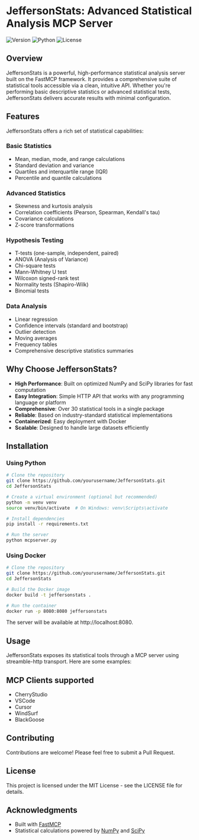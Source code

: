 # JeffersonStats: Advanced Statistical Analysis MCP Server

![Version](https://img.shields.io/badge/version-0.1.0-blue)
![Python](https://img.shields.io/badge/python-3.11+-brightgreen)
![License](https://img.shields.io/badge/license-MIT-green)

## Overview

JeffersonStats is a powerful, high-performance statistical analysis server built on the FastMCP framework. It provides a comprehensive suite of statistical tools accessible via a clean, intuitive API. Whether you're performing basic descriptive statistics or advanced statistical tests, JeffersonStats delivers accurate results with minimal configuration.

## Features

JeffersonStats offers a rich set of statistical capabilities:

### Basic Statistics
- Mean, median, mode, and range calculations
- Standard deviation and variance
- Quartiles and interquartile range (IQR)
- Percentile and quantile calculations

### Advanced Statistics
- Skewness and kurtosis analysis
- Correlation coefficients (Pearson, Spearman, Kendall's tau)
- Covariance calculations
- Z-score transformations

### Hypothesis Testing
- T-tests (one-sample, independent, paired)
- ANOVA (Analysis of Variance)
- Chi-square tests
- Mann-Whitney U test
- Wilcoxon signed-rank test
- Normality tests (Shapiro-Wilk)
- Binomial tests

### Data Analysis
- Linear regression
- Confidence intervals (standard and bootstrap)
- Outlier detection
- Moving averages
- Frequency tables
- Comprehensive descriptive statistics summaries

## Why Choose JeffersonStats?

- **High Performance**: Built on optimized NumPy and SciPy libraries for fast computation
- **Easy Integration**: Simple HTTP API that works with any programming language or platform
- **Comprehensive**: Over 30 statistical tools in a single package
- **Reliable**: Based on industry-standard statistical implementations
- **Containerized**: Easy deployment with Docker
- **Scalable**: Designed to handle large datasets efficiently

## Installation

### Using Python

```bash
# Clone the repository
git clone https://github.com/yourusername/JeffersonStats.git
cd JeffersonStats

# Create a virtual environment (optional but recommended)
python -m venv venv
source venv/bin/activate  # On Windows: venv\Scripts\activate

# Install dependencies
pip install -r requirements.txt

# Run the server
python mcpserver.py
```

### Using Docker

```bash
# Clone the repository
git clone https://github.com/yourusername/JeffersonStats.git
cd JeffersonStats

# Build the Docker image
docker build -t jeffersonstats .

# Run the container
docker run -p 8080:8080 jeffersonstats
```

The server will be available at http://localhost:8080.

## Usage

JeffersonStats exposes its statistical tools through a MCP server using streamble-http transport. Here are some examples:

## MCP Clients supported

- CherryStudio
- VSCode
- Cursor
- WindSurf
- BlackGoose

## Contributing

Contributions are welcome! Please feel free to submit a Pull Request.

## License

This project is licensed under the MIT License - see the LICENSE file for details.

## Acknowledgments

- Built with [FastMCP](https://github.com/fastmcp/fastmcp)
- Statistical calculations powered by [NumPy](https://numpy.org/) and [SciPy](https://scipy.org/)
